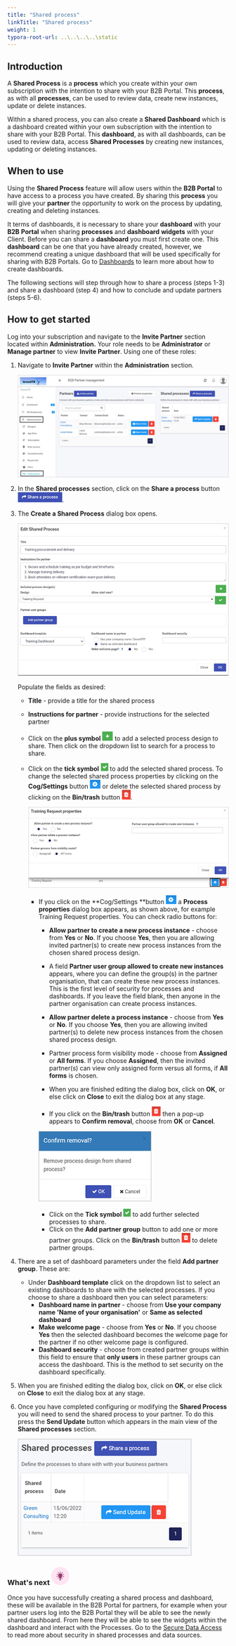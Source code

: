 ```yaml
---
title: "Shared process"
linkTitle: "Shared process"
weight: 1
typora-root-url: ..\..\..\..\static
---
```


## Introduction

A **Shared Process** is a **process** which you create within your own subscription with the intention to share with your B2B Portal. This **process**, as with all **processes**, can be used to review data, create new instances, update or delete instances. 

Within a shared process, you can also create a **Shared Dashboard** which is a dashboard created within your own subscription with the intention to share with your B2B Portal. This **dashboard**, as with all dashboards, can be used to review data, access **Shared Processes** by creating new instances, updating or deleting instances.

## When to use

Using the **Shared Process** feature will allow users within the **B2B Portal** to have access to a process you have created. By sharing this **process** you will give your **partner** the opportunity to work on the process by updating, creating and deleting instances.

It terms of dashboards, it is necessary to share your **dashboard** with your **B2B** **Portal** when sharing **processes** and **dashboard** **widgets** with your Client. Before you can share a **dashboard** you must first create one. This **dashboard** can be one that you have already created, however, we recommend creating a unique dashboard that will be used specifically for sharing with B2B Portals. Go to [Dashboards](/docs/platform/pages/) to learn more about how to create dashboards.

The following sections will step through how to share a process (steps 1-3) and share a dashboard (step 4) and how to conclude and update partners (steps 5-6).

## How to get started

Log into your subscription and navigate to the **Invite Partner** section located within **Administration.** Your role needs to be **Administrator** or **Manage partner** to view **Invite Partner**. Using one of these roles:

1. Navigate to **Invite Partner** within the **Administration** section. 

   ![Invite partner function](/images/invite-partner-function.jpg)

2. In the **Shared processes** section, click on the **Share a process** button ![Share a process button](/images/share-a-process.jpg). 

3. The **Create a Shared Process** dialog box opens. 

   ![Edit Shared Process dialog box](/images/edit-shared-process.jpg)

   Populate the fields as desired:

   - **Title** - provide a title for the shared process

   - **Instructions for partner** - provide instructions for the selected partner

   - Click on the **plus symbol** ![Add shared process](/images/add-process.jpg) to add a selected process design to share. Then click on the dropdown list to search for a process to share.	

   - Click on the **tick symbol** ![Edit selected shared  process](/images/edit-selected-process.jpg) to add the selected shared process. To change the selected shared process properties by clicking on the **Cog/Settings** button ![Edit selected shared process properties](/images/cog-shared-process.jpg) or delete the selected shared process by clicking on the **Bin/trash** button ![Bin button for shared processes](/images/bin-shared-process.jpg). 

      ![Edit selected shared process properties](/images/change-selected-prop.jpg)

     - If you click on the **Cog/Settings **button ![Edit selected shared process properties](/images/cog-shared-process.jpg) a **Process properties** dialog box appears, as shown above, for example Training Request properties. You can check radio buttons for:

       - **Allow partner to create a new process instance** - choose from **Yes** or **No**. If you choose **Yes**, then you are allowing invited partner(s) to create new process instances from the chosen shared process design. 
       - A field **Partner user group allowed to create new instances** appears, where you can define the group(s) in the partner organisation, that can create these new process instances. This is the first level of security for processes and dashboards. If you leave the field blank, then anyone in the partner organisation can create process instances.
       - **Allow partner delete a process instance** - choose from **Yes** or **No**. If you choose **Yes**, then you are allowing invited partner(s) to delete new process instances from the chosen shared process design.
       - Partner process form visibility mode - choose from **Assigned** or **All forms**. If you choose **Assigned**, then the invited partner(s) can view only assigned form versus all forms, if **All forms** is chosen.
       
        - When you are finished editing the dialog box, click on **OK**, or else click on **Close** to exit the dialog box at any stage. 
       
       - If you click on the **Bin/trash** button ![Bin button for shared processes](/images/bin-shared-process.jpg) then a pop-up appears to **Confirm removal**, choose from **OK** or **Cancel**. 
       
       ![Confirm removal of selected shared process](/images/confirm-removal.jpg)
       
       -  Click on the **Tick symbol** ![Edit selected shared  process](/images/edit-selected-process.jpg) to add further selected processes to share.
       -  Click on the **Add partner group** button to add one or more partner groups. Click on the **Bin/trash** button ![Bin button for shared processes](/images/bin-shared-process.jpg) to delete partner groups.

4. There are a set of dashboard parameters under the field **Add partner group**. These are:

   -  Under **Dashboard template** click on the dropdown list to select an existing dashboards to share with the selected processes. If you choose to share a dashboard then you can select parameters:
      -  **Dashboard name in partner** - choose from **Use your company name 'Name of your organisation'** or **Same as selected dashboard**
      -  **Make welcome page** - choose from **Yes** or **No**. If you choose **Yes** then the selected dashboard becomes the welcome page for the partner if no other welcome page is configured.
      -  **Dashboard security** - choose from created partner groups within this field to ensure that **only users** in these partner groups can access the dashboard. This is the method to set security on the dashboard specifically.

5. When you are finished editing the dialog box, click on **OK**, or else click on **Close** to exit the dialog box at any stage. 

6. Once you have completed configuring or modifying the **Shared Process** you will need to send the shared process to your partner. To do this press the **Send Update** button which appears in the main view of the **Shared processes** section.

   ![Send Update](/images/send-update-partner.jpg)

   

### What's next  ![Idea icon](/images/18.png) ###

Once you have successfully creating a shared process and dashboard, these will be available in the B2B Portal for partners, for example when your partner users log into the B2B Portal they will be able to see the newly shared dashboard. From here they will be able to see the widgets within the dashboard and interact with the Processes. Go to the [Secure Data Access](/docs/platform/b2b-portals/secure-data-access/) to read more about security in shared processes and data sources.
